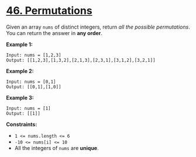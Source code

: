 # [46. Permutations](https://leetcode.com/problems/permutations/)

Given an array `nums` of distinct integers, return _all the possible permutations_. You can return the answer in **any order**.

**Example 1:**

    Input: nums = [1,2,3]
    Output: [[1,2,3],[1,3,2],[2,1,3],[2,3,1],[3,1,2],[3,2,1]]

**Example 2:**

    Input: nums = [0,1]
    Output: [[0,1],[1,0]]

**Example 3:**

    Input: nums = [1]
    Output: [[1]]

**Constraints:**

-   `1 <= nums.length <= 6`
-   `-10 <= nums[i] <= 10`
-   All the integers of `nums` are **unique**.

